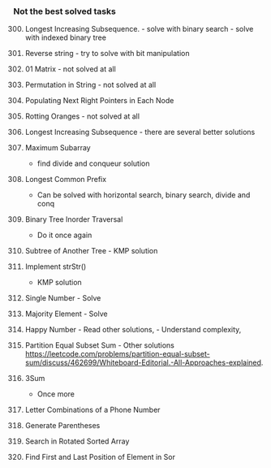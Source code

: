 ### Not the best solved tasks

300. Longest Increasing Subsequence.
    - solve with binary search
    - solve with indexed binary tree
344. Reverse string
    - try to solve with bit manipulation
542. 01 Matrix
    - not solved at all
567. Permutation in String
    - not solved at all
116. Populating Next Right Pointers in Each Node
994. Rotting Oranges
    - not solved at all
300. Longest Increasing Subsequence
    - there are several better solutions
53. Maximum Subarray
    - find divide and conqueur solution
14. Longest Common Prefix
    - Can be solved with horizontal search, binary search, divide and conq

94. Binary Tree Inorder Traversal
    - Do it once again

572. Subtree of Another Tree
    - KMP solution
28. Implement strStr()
    - KMP solution

136. Single Number
    - Solve

169. Majority Element
    - Solve

202. Happy Number
    - Read other solutions,
    - Understand complexity,

416. Partition Equal Subset Sum
    - Other solutions
    https://leetcode.com/problems/partition-equal-subset-sum/discuss/462699/Whiteboard-Editorial.-All-Approaches-explained.

15. 3Sum
    - Once more
17. Letter Combinations of a Phone Number

22. Generate Parentheses
33. Search in Rotated Sorted Array
34. Find First and Last Position of Element in Sor
